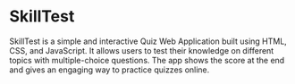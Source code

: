# SkillTest
SkillTest is a simple and interactive Quiz Web Application built using HTML, CSS, and JavaScript. It allows users to test their knowledge on different topics with multiple-choice questions. The app shows the score at the end and gives an engaging way to practice quizzes online.
